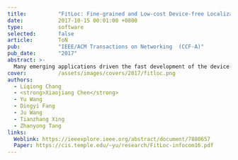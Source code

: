 ```yaml
---
title:          "FitLoc: Fine-grained and Low-cost Device-free Localization for Multiple Targets over Various Areas"
date:           2017-10-15 00:01:00 +0800
type:           software
selected:       false
article:        ToN
pub:            "IEEE/ACM Transactions on Networking  (CCF-A)"
pub_date:       "2017"
abstract: >-
  Many emerging applications driven the fast development of the device-free localization (DfL) technique, which does not require the target to carry any wireless devices. Most current DfL approaches have two main drawbacks in practical applications. First, as the pre-calibrated received signal strength (RSS) in each location (i.e., radio-map) of a specific area cannot be directly applied to the new areas, the manual calibration for different areas will lead to a high human effort cost. Second, a large number of RSS are needed to accurately localize the targets, thus causes a high communication cost and the areas variety will further exacerbate this problem. This paper proposes FitLoc, a fine-grained and low cost DfL approach that can localize multiple targets over various areas, especially in the outdoor environment and similar furnitured indoor environment. FitLoc unifies the radio-map over various areas through a rigorously designed transfer scheme, thus greatly reduces the human effort cost. Furthermore, benefiting from the compressive sensing theory, FitLoc collects a few RSS and performs a fine-grained localization, thus reduces the communication cost. Theoretical analyses validate the effectivity of the problem formulation and the bound of localization error is provided. Extensive experimental results illustrate the effectiveness and robustness of FitLoc.
cover:          /assets/images/covers/2017/fitloc.png
authors:
  - Liqiong Chang
  - <strong>Xiaojiang Chen</strong>
  - Yu Wang
  - Dingyi Fang
  - Ju Wang
  - Tianzhang Xing
  - Zhanyong Tang
links:
  Weblink: https://ieeexplore.ieee.org/abstract/document/7880657
  Paper: https://cis.temple.edu/~yu/research/FitLoc-infocom16.pdf
---
```

